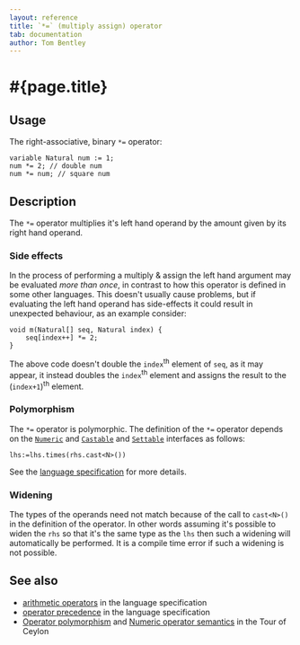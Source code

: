 ```yaml
---
layout: reference
title: `*=` (multiply assign) operator
tab: documentation
author: Tom Bentley
---
```


# #{page.title}

## Usage 

The right-associative, binary `*=` operator:

    variable Natural num := 1;
    num *= 2; // double num 
    num *= num; // square num

## Description

The `*=` operator multiplies it's left hand operand by the amount given by 
its right hand operand. 

### Side effects

In the process of performing a multiply & assign the left hand argument 
may be evaluated *more than once*, in contrast to how this operator is defined
in some other languages. This doesn't usually cause problems, but if evaluating
the left hand operand has side-effects it could result in unexpected behaviour,
as an example consider:

    void m(Natural[] seq, Natural index) {
        seq[index++] *= 2;
    }

The above code doesn't double the `index`<sup>th</sup> element of `seq`, as it 
may appear, it instead doubles the `index`<sup>th</sup> element and 
assigns the result to the (`index+1`)<sup>th</sup> element.

### Polymorphism

The `*=` operator is polymorphic. The definition of the `*=` operator depends 
on the [`Numeric`](../../ceylon.language/Numeric) and 
[`Castable`](../../ceylon.language/Castable) and
[`Settable`](../../ceylon.language/Settable) interfaces as follows:

    lhs:=lhs.times(rhs.cast<N>())

See the [language specification](#{site.urls.spec}#arithmetic) for more details.

### Widening

The types of the operands need not match because of the call to `cast<N>()` 
in the definition of the operator. In other words assuming it's possible to 
widen the `rhs` so that it's the same type as the `lhs` then 
such a widening will automatically be performed. It is a compile time error if 
such a widening is not possible.

## See also

* [arithmetic operators](#{site.urls.spec}#arithmetic) in the 
  language specification
* [operator precedence](#{site.urls.spec}#operatorprecedence) in the 
  language specification
* [Operator polymorphism](/documentation/tour/language-module/#operator_polymorphism) 
  and 
  [Numeric operator semantics](/documentation/tour/language-module/#numeric_operator_semantics) 
  in the Tour of Ceylon
